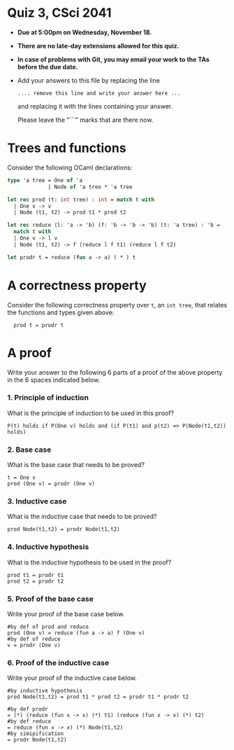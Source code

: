 # Quiz 3, CSci 2041

- **Due at 5:00pm on Wednesday, November 18.**

- **There are no late-day extensions allowed for this quiz.**

- **In case of problems with Git, you may email your work to the TAs
  before the due date.**

- Add your answers to this file by replacing the line 
   ```
   .... remove this line and write your answer here ...
   ```
   and replacing it with the lines containing your answer.

   Please leave the "```" marks that are there now.


# Trees and functions

Consider the following OCaml declarations:
```ocaml
type 'a tree = One of 'a
             | Node of 'a tree * 'a tree

let rec prod (t: int tree) : int = match t with
  | One v -> v
  | Node (t1, t2) -> prod t1 * prod t2

let rec reduce (l: 'a -> 'b) (f: 'b -> 'b -> 'b) (t: 'a tree) : 'b =
  match t with
  | One v -> l v
  | Node (t1, t2) -> f (reduce l f t1) (reduce l f t2)

let prodr t = reduce (fun a -> a) ( * ) t
```


# A correctness property

Consider the following correctness property over ``t``, an ``int
tree``, that relates the functions
and types given above:
```
  prod t = prodr t
```

# A proof

Write your answer to the following 6 parts of a proof of the above
property in the 6 spaces indicated below.


### 1. Principle of induction

What is the principle of induction to be used in this proof?
```
P(t) holds if P(One v) holds and (if P(t1) and p(t2) => P(Node(t1,t2)) holds)
```


### 2. Base case

What is the base case that needs to be proved?
```
t = One v
prod (One v) = prodr (One v)
```


### 3. Inductive case

What is the inductive case that needs to be proved?
```
prod Node(t1,t2) = prodr Node(t1,t2)
```


### 4. Inductive hypothesis

What is the inductive hypothesis to be used in the proof?
```
prod t1 = prodr t1
prod t2 = prodr t2
```

### 5. Proof of the base case

Write your proof of the base case below.
```
#by def of prod and reduce
prod (One v) = reduce (fun a -> a) f (One v)
#by def of reduce
v = prodr (One v)
```


### 6. Proof of the inductive case

Write your proof of the inductive case below.
```
#by inductive hypothesis
prod Node(t1,t2) = prod t1 * prod t2 = prodr t1 * prodr t2 

#by def prodr 
= (*) (reduce (fun x -> x) (*) t1) (reduce (fun x -> x) (*) t2)
#by def reduce
= reduce (fun x -> x) (*) Node(t1,t2)
#by simipification
= prodr Node(t1,t2)
```
